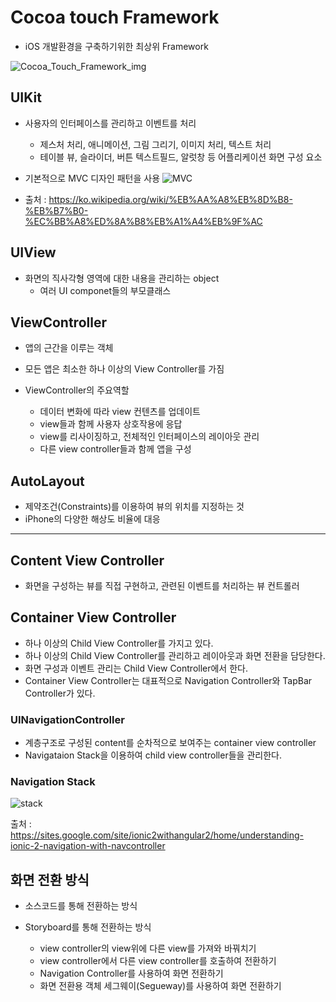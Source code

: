 # Cocoa touch Framework

- iOS 개발환경을 구축하기위한 최상위 Framework

![Cocoa_Touch_Framework_img](https://user-images.githubusercontent.com/46417892/133990874-6b7de611-572c-4bbb-86b4-18f6f636d7a8.png)



## UIKit

- 사용자의 인터페이스를 관리하고 이벤트를 처리
  - 제스처 처리, 애니메이션, 그림 그리기, 이미지 처리, 텍스트 처리
  - 테이블 뷰, 슬라이더, 버튼 텍스트필드, 알럿창 등 어플리케이션 화면 구성 요소 

- 기본적으로 MVC 디자인 패턴을 사용
 ![ MVC](https://user-images.githubusercontent.com/46417892/133991670-5af39a91-1f03-4614-96c0-c266532b8e6a.png)
 - 출처 : https://ko.wikipedia.org/wiki/%EB%AA%A8%EB%8D%B8-%EB%B7%B0-%EC%BB%A8%ED%8A%B8%EB%A1%A4%EB%9F%AC



## UIView

- 화면의 직사각형 영역에 대한 내용을 관리하는 object
  - 여러 UI componet들의 부모클래스

## ViewController

- 앱의 근간을 이루는 객체
- 모든 앱은 최소한 하나 이상의 View Controller를 가짐 

- ViewController의 주요역할
  - 데이터 변화에 따라 view 컨텐츠를 업데이트
  - view들과 함께 사용자 상호작용에 응답
  - view를 리사이징하고, 전체적인 인터페이스의 레이아웃 관리
  - 다른 view controller들과 함께 앱을 구성


## AutoLayout

- 제약조건(Constraints)를 이용하여 뷰의 위치를 지정하는 것
- iPhone의 다양한 해상도 비율에 대응

----
## Content View Controller
- 화면을 구성하는 뷰를 직접 구현하고, 관련된 이벤트를 처리하는 뷰 컨트롤러

## Container View Controller
- 하나 이상의 Child View Controller를 가지고 있다.
- 하나 이상의 Child View Controller를 관리하고 레이아웃과 화면 전환을 담당한다.
- 화면 구성과 이벤트 관리는 Child View Controller에서 한다.
- Container View Controller는 대표적으로 Navigation Controller와 TapBar Controller가 있다.
### UINavigationController
- 계층구조로 구성된 content를 순차적으로 보여주는 container view controller
- Navigataion Stack을 이용하여 child view controller들을 관리한다.

### Navigation Stack
![stack](https://user-images.githubusercontent.com/46417892/134804169-5347ed05-5910-4948-8c4d-fcddc917ce03.png)

출처 : https://sites.google.com/site/ionic2withangular2/home/understanding-ionic-2-navigation-with-navcontroller

## 화면 전환 방식
- 소스코드를 통해 전환하는 방식
- Storyboard를 통해 전환하는 방식
    
    - view controller의 view위에 다른 view를 가져와 바꿔치기
    - view controller에서 다른 view controller를 호출하여 전환하기
    - Navigation Controller를 사용하여 화면 전환하기
    - 화면 전환용 객체 세그웨이(Segueway)를 사용하여 화면 전환하기
